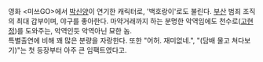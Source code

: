 영화 <미쓰GO>에서 [박신양](%EB%B0%95%EC%8B%A0%EC%96%91.md)이 연기한 캐릭터로, '백호랑이'로도 불린다.
[부산](%EB%B6%80%EC%82%B0.md) 범죄 조직의 최대 갑부이며, 야구를 좋아한다. 마약거래까지 하는 분명한 악역임에도
천수로([고현정](%EA%B3%A0%ED%98%84%EC%A0%95.md))를 도와주는, 악역인듯 악역아닌 묘한 놈.  
특별출연에 비해 꽤 많은 분량을 자랑한다. 또한 "어허. 재미없네.", "(담배 물고 쳐다보기)"는 첫 등장부터 아주 큰 임팩트였다고.

